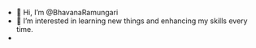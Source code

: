 - 👋 Hi, I’m @BhavanaRamungari
- 👀 I’m interested in learning new things and enhancing my skills every time.
- 
<!---
BhavanaRamungari/BhavanaRamungari is a ✨ special ✨ repository because its `README.md` (this file) appears on your GitHub profile.
You can click the Preview link to take a look at your changes.
--->
